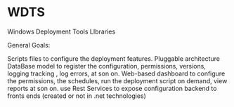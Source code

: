 # WDTS
Windows Deployment Tools LIbraries

General Goals:

Scripts files to configure the deployment features.
Pluggable architecture
DataBase model to register the configuration, permissions, versions, logging tracking , log errors, at son on.
Web-based dashboard to configure the permissions, the schedules, run the deployment script on demand, view reports at son on.
use Rest Services to expose configuration backend to fronts ends (created or not in .net technologies)
